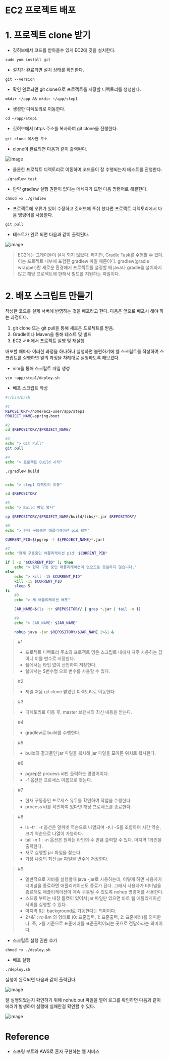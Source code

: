 # EC2 프로젝트 배포

# 1. 프로젝트 clone 받기
- 깃허브에서 코드를 받아올수 있게 EC2에 깃을 설치한다.

```
sudo yum install git
```

- 설치가 완료되면 설치 상태를 확인한다.

```
git --version
```

- 확인 완료되면 git clone으로 프로젝트를 저장할 디렉토리를 생성한다.

```
mkdir ~/app && mkdir ~/app/step1
```

- 생성한 디렉토리로 이동한다.

```
cd ~/app/step1
```

- 깃허브에서 https 주소를 복사하여 git clone을 진행한다.

```
git clone 복사한 주소
```

- clone이 완료되면 다음과 같이 출력된다.

![image](https://user-images.githubusercontent.com/45548349/116854687-0c069680-ac33-11eb-92a4-1cd2cde275c4.png)

- 클론한 프로젝트 디렉토리로 이동하여 코드들이 잘 수행되는지 테스트를 진행한다.

```
./gradlew test
```

- 만약 gradlew 실행 권한이 없다는 메세지가 뜨면 다음 명령어로 해결한다.

```
chmod +x ./gradlew
```

- 프로젝트에 오류가 있어 수정하고 깃허브에 푸쉬 했다면 프로젝트 디렉토리에서 다음 명령어를 사용한다.

```
git pull
```

- 테스트가 완료 되면 다음과 같이 출력된다.

![image](https://user-images.githubusercontent.com/45548349/116855889-23468380-ac35-11eb-97b8-598a57b610c6.png)

> EC2에는 그레이들이 설치 되지 않았다. 하지만, Gradle Task를 수행할 수 있다. 이는 프로젝트 내부에 포함된 gradlew 파일 때문이다. gradlew(gradle wrapper)란 새로운 환경에서 프로젝트를 설정할 때 java나 gradle을 설치하지 않고 해당 프로젝트에 한해서 빌드를 지원하는 파일이다.

# 2. 배포 스크립트 만들기
작성한 코드를 실제 서버에 반영하는 것을 배포라고 한다. 다음은 앞으로 배포시 해야 하는 과정이다.

1. git clone 또는 git pull을 통해 새로운 프로젝트를 받음.
2. Gradle이나 Maven을 통해 테스트 및 빌드
3. EC2 서버에서 프로젝트 실행 및 재실행

배포할 때마다 이러한 과정을 하나하나 실행하면 불편하기에 쉘 스크립트를 작성하여 스크립트를 실행하면 앞의 과정을 차례대로 실행하도록 해보겠다.

- vim을 통해 스크립트 파일 생성

```
vim ~app/step1/deploy.sh
```

- 배포 스크립트 작성

```sh
#!/bin/bash

#1
REPOSITORY=/home/ec2-user/app/step1
PROJECT_NAME=spring-boot

#2
cd $REPOSITORY/$PROJECT_NAME/

#3
echo "> Git Pull"
git pull

#4
echo "> 프로젝트 Build 시작"

./gradlew build


echo "> step1 디렉토리 이동"

cd $REPOSITORY

#5
echo "> Build 파일 복사"

cp $REPOSITORY/$PROJECT_NAME/build/libs/*.jar $REPOSITORY/

#6
echo "> 현재 구동중인 애플리케이션 pid 확인"

CURRENT_PID=$(pgrep -f ${PROJECT_NAME}*.jar)

#7
echo "현재 구동중인 애플리케이션 pid: $CURRENT_PID"

if [ -z "$CURRENT_PID" ]; then
    echo "> 현재 구동 중인 애플리케이션이 없으므로 종료하지 않습니다."
else
    echo "> kill -15 $CURRENT_PID"
    kill -15 $CURRENT_PID
    sleep 5
fi
    #8
    echo "> 새 애플리케이션 배포"

    JAR_NAME=$(ls -tr $REPOSITORY/ | grep *.jar | tail -n 1)

    #9
    echo "> JAR_NAME: $JAR_NAME"

    nohup java -jar $REPOSITORY/$JAR_NAME 2>&1 &
```
> #1 
> - 프로젝트 디렉토리 주소와 프로젝트 명은 스크립트 내에서 자주 사용하는 값이니 이를 변수로 저장한다. 
> - 쉘에서는 타입 없이 선언하여 저장한다.
> - 쉘에서는 $변수명 으로 변수를 사용할 수 있다.

> #2
> - 제일 처음 git clone 받았던 디렉토리로 이동한다.

> #3
> - 디렉토리로 이동 후, master 브랜치의 최신 내용을 받는다.

> #4
> - gradlew로 build를 수행한다.

> #5
> - build의 결과물인 jar 파일을 복사해 jar 파일을 모아둔 위치로 복사한다.

> #6
> - pgrep은 process id만 출력하는 명령어이다.
> - -f 옵션은 프로세스 이름으로 찾는다.

> #7
> - 현재 구동중인 프로세스 유무를 확인하여 작업을 수행한다.
> - process id를 확인하여 있다면 해당 프로세스를 종료한다.

> #8
> - ls -tr : -r 옵션은 알파벳 역순으로 나열되며 -t나 -S를 조합하여 시간 역순, 크기 역순으로 나열이 가능하다. 
> - tail -n 1 : -n 옵션은 원하는 라인의 수 만큼 출력할 수 있다. 마지막 1라인을 출력한다.
> - 새로 실행할 jar 파일을 찾는다.
> - 가장 나중의 최신 jar 파일을 변수에 저장한다.

> #9
> - 일반적으로 자바를 실행할때 java -jar로 사용하는데, 이렇게 하면 사용자가 터미널을 종료하면 애플리케이션도 종료가 된다. 그래서 사용자가 터미널을 종료해도 애플리케이션이 계속 구동될 수 있도록 nohup 명령어를 사용한다.
> - 스프링 부트는 내장 톰캣이 있어서 jar 파일만 있으면 바로 웹 애플리케이션 서버를 실행할 수 있다.
> - 마지막 &는 background로 기동한다는 의미이다.
> - 2>&1 : n>&m 의 형태로 (0: 표준입력, 1: 표준출력, 2: 표준에러)를 의미한다. 즉, >를 기준으로 표준에러를 표준출력이되는 곳으로 전달하라는 의미이다.

- 스크립트 실행 권한 추가
```
chmod +x ./deploy.sh
```

- 배포 실행
```
./deploy.sh
```

실행이 완료되면 다음과 같이 출력된다.

![image](https://user-images.githubusercontent.com/45548349/117258855-63ea0b00-ae88-11eb-8a99-eaa521de3b22.png)

잘 실행되었는지 확인하기 위해 nohub.out 파일을 열어 로그를 확인하면 다음과 같이 에러가 발생하여 실행에 실패한걸 확인할 수 있다.

![image](https://user-images.githubusercontent.com/45548349/117258531-0950af00-ae88-11eb-8138-f1187e745414.png)

# Reference
- 스프링 부트와 AWS로 혼자 구현하는 웹 서비스